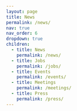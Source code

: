 ```yaml
---
layout: page
title: News
permalink: /news/
nav: true
nav_order: 6
dropdown: true
children:
  - title: News
    permalink: /news/
  - title: Jobs
    permalink: /jobs/
  - title: Events
    permalink: /events/
  - title: Meetings
    permalink: /meetings/
  - title: Press
    permalink: /press/
---
```


